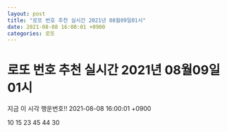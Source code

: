 ```yaml
---
layout: post
title: "로또 번호 추천 실시간 2021년 08월09일01시"
date: 2021-08-08 16:00:01 +0900
categories: 로또
---
```


# 로또 번호 추천 실시간 2021년 08월09일01시

지금 이 시각 행운번호!! 2021-08-08 16:00:01 +0900

 10  15  23  45  44  30 

